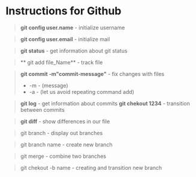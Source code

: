 # Instructions for Github

>**git config user.name** - initialize username

>**git config user.email** - initialize mail

>**git status** - get information about git status

>** git add file_Name** - track file

>**git commit -m"commit-message"** - fix changes with files
> - -m - (message)
> - -a - (let us avoid repeating command add)

>**git log** - get information about commits
>**git chekout 1234** - transition between commits

>**git diff** - show differences in our file

> git branch - display out branches

 > git branch name - create new branch

 > git merge - combine two branches

 > git chekout -b name - creating and transition new branch



